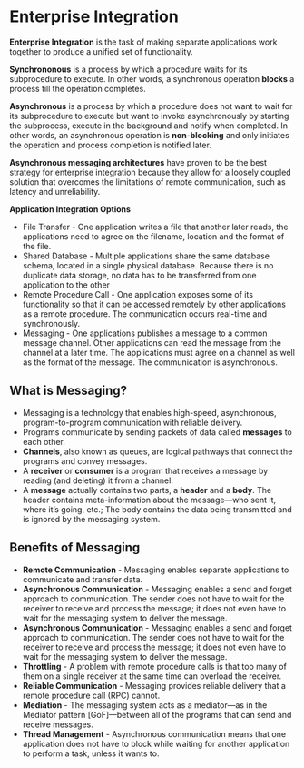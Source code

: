 # Enterprise Integration

**Enterprise Integration** is the task of making separate applications work together to produce a unified set of functionality. 

**Synchrononous** is a process by which a procedure waits for its subprocedure to execute. In other words, a synchronous operation **blocks** a process till the operation completes.

**Asynchronous** is a process by which a procedure does not want to wait for its subprocedure to execute but want to invoke asynchronously by starting the subprocess, execute in the background and notify when completed. In other words, an asynchronous operation is **non-blocking** and only initiates the operation and process completion is notified later.

**Asynchronous messaging architectures** have proven to be the best strategy for enterprise integration because they allow for a loosely coupled solution that overcomes the limitations of remote communication, such as latency and unreliability.

**Application Integration Options**
 * File Transfer - One application writes a file that another later reads, the applications need to agree on the filename, location and the format of the file.
 * Shared Database - Multiple applications share the same database schema, located in a single physical database. Because there is no duplicate data storage, no data has to be transferred from one application to the other
 * Remote Procedure Call - One application exposes some of its functionality so that it can be accessed remotely by other applications as a remote procedure. The communication occurs real-time and synchronously.
 * Messaging -  One applications publishes a message to a common message channel. Other applications can read the message from the channel at a later time. The applications must agree on a channel as well as the format of the message. The communication is asynchronous.
 
## What is Messaging?
* Messaging is a technology that enables high-speed, asynchronous, program-to-program communication with reliable delivery. 
* Programs communicate by sending packets of data called **messages** to each other.
* **Channels**, also known as queues, are logical pathways that connect the programs and convey messages.
* A **receiver** or **consumer** is a program that receives a message by reading (and deleting) it from a channel.
* A **message** actually contains two parts, a **header** and a **body**. The header contains meta-information about the message—who sent it, where it’s going, etc.; The body contains the data being transmitted and is ignored by the messaging system.

## Benefits of Messaging 
* __Remote Communication__ - Messaging enables separate applications to communicate and transfer data. 
* __Asynchronous Communication__ - Messaging enables a send and forget approach to communication. The sender does not have to wait for the receiver to receive and process the message; it does not even have to wait for the messaging system to deliver the message.
* __Asynchronous Communication__ - Messaging enables a send and forget approach to communication. The sender does not have to wait for the receiver to receive and process the message; it does not even have to wait for the messaging system to deliver the message.
* __Throttling__ - A problem with remote procedure calls is that too many of them on a single receiver at the same time can overload the receiver.
* __Reliable Communication__ - Messaging provides reliable delivery that a remote procedure call (RPC) cannot.
* __Mediation__ - The messaging system acts as a mediator—as in the Mediator pattern [GoF]—between all of the programs that can send and receive messages.
* __Thread Management__ - Asynchronous communication means that one application does not have to block while waiting for another application to perform a task, unless it wants to.
